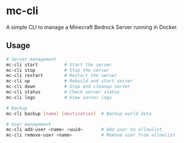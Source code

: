 # mc-cli

A simple CLI to manage a Minecraft Bedrock Server running in Docker.

## Usage

```bash
# Server management
mc-cli start          # Start the server
mc-cli stop           # Stop the server
mc-cli restart        # Restart the server
mc-cli up             # Rebuild and start server
mc-cli down           # Stop and cleanup server
mc-cli status         # Check server status
mc-cli logs           # View server logs

# Backup
mc-cli backup [name] [destination]  # Backup world data

# User management
mc-cli add-user <name> <uuid>       # Add user to allowlist
mc-cli remove-user <name>           # Remove user from allowlist